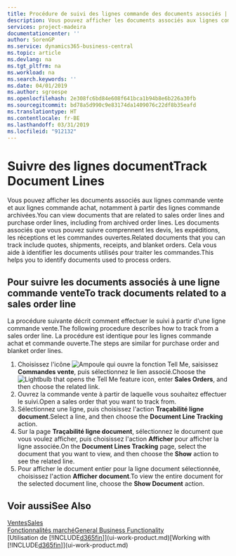 ```yaml
---
title: Procédure de suivi des lignes commande des documents associés | Microsoft Docs
description: Vous pouvez afficher les documents associés aux lignes commande vente et aux lignes commande achat, notamment à partir des lignes commande archivées. Les documents associés que vous pouvez suivre comprennent les devis, les expéditions, les réceptions et les commandes ouvertes. Cela vous aide à identifier les documents utilisés pour traiter les commandes.
services: project-madeira
documentationcenter: ''
author: SorenGP
ms.service: dynamics365-business-central
ms.topic: article
ms.devlang: na
ms.tgt_pltfrm: na
ms.workload: na
ms.search.keywords: ''
ms.date: 04/01/2019
ms.author: sgroespe
ms.openlocfilehash: 2e308fc6bd84e608f641bca1b94b8e6b226a30fb
ms.sourcegitcommit: bd78a5d990c9e83174da1409076c22df8b35eafd
ms.translationtype: HT
ms.contentlocale: fr-BE
ms.lasthandoff: 03/31/2019
ms.locfileid: "912132"
---
```

# <a name="track-document-lines"></a><span data-ttu-id="5aefe-105">Suivre des lignes document</span><span class="sxs-lookup"><span data-stu-id="5aefe-105">Track Document Lines</span></span>
<span data-ttu-id="5aefe-106">Vous pouvez afficher les documents associés aux lignes commande vente et aux lignes commande achat, notamment à partir des lignes commande archivées.</span><span class="sxs-lookup"><span data-stu-id="5aefe-106">You can view documents that are related to sales order lines and purchase order lines, including from archived order lines.</span></span> <span data-ttu-id="5aefe-107">Les documents associés que vous pouvez suivre comprennent les devis, les expéditions, les réceptions et les commandes ouvertes.</span><span class="sxs-lookup"><span data-stu-id="5aefe-107">Related documents that you can track include quotes, shipments, receipts, and blanket orders.</span></span> <span data-ttu-id="5aefe-108">Cela vous aide à identifier les documents utilisés pour traiter les commandes.</span><span class="sxs-lookup"><span data-stu-id="5aefe-108">This helps you to identify documents used to process orders.</span></span>  

## <a name="to-track-documents-related-to-a-sales-order-line"></a><span data-ttu-id="5aefe-109">Pour suivre les documents associés à une ligne commande vente</span><span class="sxs-lookup"><span data-stu-id="5aefe-109">To track documents related to a sales order line</span></span>
<span data-ttu-id="5aefe-110">La procédure suivante décrit comment effectuer le suivi à partir d'une ligne commande vente.</span><span class="sxs-lookup"><span data-stu-id="5aefe-110">The following procedure describes how to track from a sales order line.</span></span> <span data-ttu-id="5aefe-111">La procédure est identique pour les lignes commande achat et commande ouverte.</span><span class="sxs-lookup"><span data-stu-id="5aefe-111">The steps are similar for purchase order and blanket order lines.</span></span>

1.  <span data-ttu-id="5aefe-112">Choisissez l'icône ![Ampoule qui ouvre la fonction Tell Me](media/ui-search/search_small.png "Dites-moi ce que vous voulez faire"), saisissez **Commandes vente**, puis sélectionnez le lien associé.</span><span class="sxs-lookup"><span data-stu-id="5aefe-112">Choose the ![Lightbulb that opens the Tell Me feature](media/ui-search/search_small.png "Tell me what you want to do") icon, enter **Sales Orders**, and then choose the related link.</span></span>  
2.  <span data-ttu-id="5aefe-113">Ouvrez la commande vente à partir de laquelle vous souhaitez effectuer le suivi.</span><span class="sxs-lookup"><span data-stu-id="5aefe-113">Open a sales order that you want to track from.</span></span>  
3.  <span data-ttu-id="5aefe-114">Sélectionnez une ligne, puis choisissez l'action **Traçabilité ligne document**.</span><span class="sxs-lookup"><span data-stu-id="5aefe-114">Select a line, and then choose the **Document Line Tracking** action.</span></span>
4. <span data-ttu-id="5aefe-115">Sur la page **Traçabilité ligne document**, sélectionnez le document que vous voulez afficher, puis choisissez l'action **Afficher** pour afficher la ligne associée.</span><span class="sxs-lookup"><span data-stu-id="5aefe-115">On the **Document Lines Tracking** page, select the document that you want to view, and then choose the **Show** action to see the related line.</span></span>
5. <span data-ttu-id="5aefe-116">Pour afficher le document entier pour la ligne document sélectionnée, choisissez l'action **Afficher document**.</span><span class="sxs-lookup"><span data-stu-id="5aefe-116">To view the entire document for the selected document line, choose the **Show Document** action.</span></span>

## <a name="see-also"></a><span data-ttu-id="5aefe-117">Voir aussi</span><span class="sxs-lookup"><span data-stu-id="5aefe-117">See Also</span></span>
[<span data-ttu-id="5aefe-118">Ventes</span><span class="sxs-lookup"><span data-stu-id="5aefe-118">Sales</span></span>](sales-manage-sales.md)  
[<span data-ttu-id="5aefe-119">Fonctionnalités marché</span><span class="sxs-lookup"><span data-stu-id="5aefe-119">General Business Functionality</span></span>](ui-across-business-areas.md)  
<span data-ttu-id="5aefe-120">[Utilisation de [!INCLUDE[d365fin](includes/d365fin_md.md)]](ui-work-product.md)</span><span class="sxs-lookup"><span data-stu-id="5aefe-120">[Working with [!INCLUDE[d365fin](includes/d365fin_md.md)]](ui-work-product.md)</span></span>
